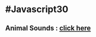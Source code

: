 # **#Javascript30**

## Animal Sounds : [click here](https://anudeep-313.github.io/JS30/Animal%20sounds/index.html)
